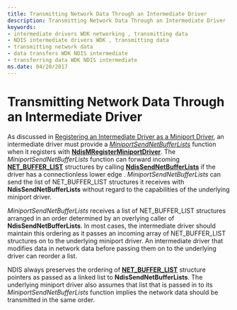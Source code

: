 ```yaml
---
title: Transmitting Network Data Through an Intermediate Driver
description: Transmitting Network Data Through an Intermediate Driver
keywords:
- intermediate drivers WDK networking , transmitting data
- NDIS intermediate drivers WDK , transmitting data
- transmitting network data
- data transfers WDK NDIS intermediate
- transferring data WDK NDIS intermediate
ms.date: 04/20/2017
---
```


# Transmitting Network Data Through an Intermediate Driver





As discussed in [Registering an Intermediate Driver as a Miniport Driver](registering-an-intermediate-driver-as-a-miniport-driver.md), an intermediate driver must provide a [*MiniportSendNetBufferLists*](/windows-hardware/drivers/ddi/ndis/nc-ndis-miniport_send_net_buffer_lists) function when it registers with [**NdisMRegisterMiniportDriver**](/windows-hardware/drivers/ddi/ndis/nf-ndis-ndismregisterminiportdriver). The *MiniportSendNetBufferLists* function can forward incoming [**NET\_BUFFER\_LIST**](/windows-hardware/drivers/ddi/nbl/ns-nbl-net_buffer_list) structures by calling [**NdisSendNetBufferLists**](/windows-hardware/drivers/ddi/ndis/nf-ndis-ndissendnetbufferlists) if the driver has a connectionless lower edge . *MiniportSendNetBufferLists* can send the list of NET\_BUFFER\_LIST structures it receives with **NdisSendNetBufferLists** without regard to the capabilities of the underlying miniport driver.

*MiniportSendNetBufferLists* receives a list of NET\_BUFFER\_LIST structures arranged in an order determined by an overlying caller of **NdisSendNetBufferLists**. In most cases, the intermediate driver should maintain this ordering as it passes an incoming array of NET\_BUFFER\_LIST structures on to the underlying miniport driver. An intermediate driver that modifies data in network data before passing them on to the underlying driver can reorder a list.

NDIS always preserves the ordering of [**NET\_BUFFER\_LIST**](/windows-hardware/drivers/ddi/nbl/ns-nbl-net_buffer_list) structure pointers as passed as a linked list to **NdisSendNetBufferLists**. The underlying miniport driver also assumes that list that is passed in to its *MiniportSendNetBufferLists* function implies the network data should be transmitted in the same order.

 

